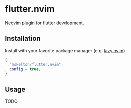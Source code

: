 # flutter.nvim

Neovim plugin for flutter development.

## Installation

Install with your favorite package manager (e.g. [lazy.nvim](https://github.com/folke/lazy.nvim)).

```lua
{
  "mskelton/flutter.nvim",
  config = true,
}
```

## Usage

TODO
